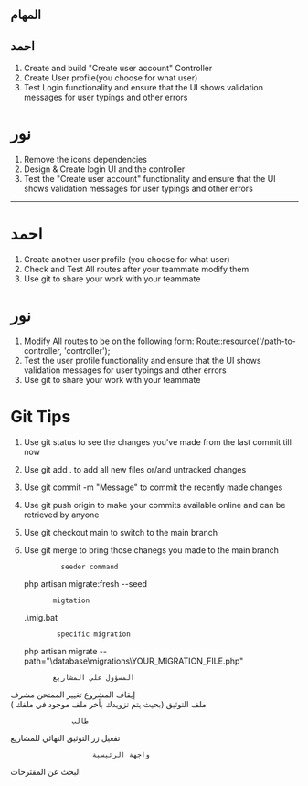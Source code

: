 ## المهام 

## احمد
1. Create and build "Create user account" Controller
2. Create User profile(you choose for what user)
3. Test Login functionality and ensure that the UI shows validation messages 
   for user typings and other errors

# نور
1. Remove the icons dependencies 
2. Design & Create login UI and the controller
3. Test the "Create user account" functionality and ensure that the UI shows
   validation messages for user typings and other errors



---------------------------------------------------------------

#   احمد
1. Create another user profile (you choose for what user)
2. Check and Test All routes after your teammate modify them
3. Use git to share your work with your teammate 


#  نور
1. Modify All routes to be on the following form: 
   Route::resource('/path-to-controller, 'controller');
2. Test the user profile functionality and ensure that the UI shows
   validation messages for user typings and other errors
3. Use git to share your work with your teammate 


#  Git Tips
1. Use git status to see the changes you've made from the last commit till now
2. Use git add . to add all new files or/and untracked changes
3. Use git commit -m "Message" to commit the recently made changes
4. Use git push origin <your-branch-name> to make your commits available online 
   and can be retrieved by anyone
5. Use git checkout main to switch to the main branch
6. Use git merge <your-branch-name> to bring those chanegs you made to the main 
   branch

                seeder command 
      php artisan migrate:fresh --seed

              migtation 
      .\mig.bat

               specific migration
      php artisan migrate --path="\database\migrations\YOUR_MIGRATION_FILE.php"


              المسؤول علي المشاريع
إيقاف المشروع
تغيير الممتحن 
                       مشرف   
   ملف التوثيق (بحيث يتم تزويدك بأخر ملف موجود في ملفك )


                   طالب
تفعيل زر التوثيق النهائي للمشاريع 

                        واجهة الرئيسية 
  البحث عن المقترحات
     
